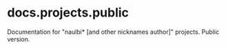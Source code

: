 # docs.projects.public
Documentation for "naulbi* [and  other nicknames author]" projects. Public version.
